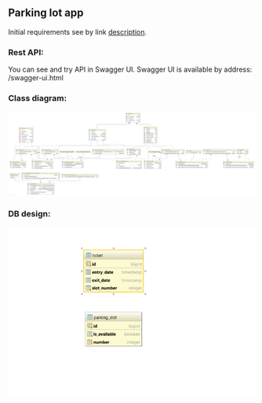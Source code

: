 ## Parking lot app

Initial requirements see by link [description](Part%20A%20-%20Java%20and%20DB%20design%20and%20code%20assignment.docx).

### Rest API:
You can see and try API in Swagger UI.
Swagger UI is available by address: /swagger-ui.html

### Class diagram:
![](class-diagram.png)

### DB design:
![](db-diagram.png)